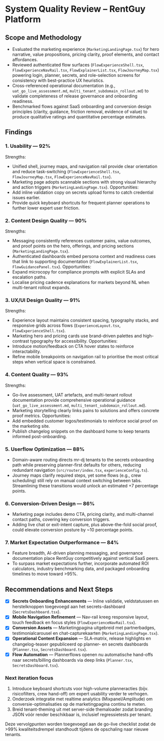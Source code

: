 # System Quality Review – RentGuy Platform

## Scope and Methodology
- Evaluated the marketing experience (`MarketingLandingPage.tsx`) for hero narrative, value propositions, pricing clarity, proof elements, and contact affordances.
- Reviewed authenticated flow surfaces (`FlowExperienceShell.tsx`, `FlowExperienceNavRail.tsx`, `FlowExplainerList.tsx`, `FlowJourneyMap.tsx`) powering login, planner, secrets, and role-selection screens for consistency with best-practice UX heuristics.
- Cross-referenced operational documentation (e.g., `uat_go_live_assessment.md`, `multi_tenant_subdomain_rollout.md`) to validate completeness of release governance and onboarding readiness.
- Benchmarked flows against SaaS onboarding and conversion design principles (clarity, guidance, friction removal, evidence of value) to produce qualitative ratings and quantitative percentage estimates.

## Findings

### 1. Usability — **92%**
Strengths:
- Unified shell, journey maps, and navigation rail provide clear orientation and reduce task-switching (`FlowExperienceShell.tsx`, `FlowJourneyMap.tsx`, `FlowExperienceNavRail.tsx`).
- Marketing page adopts scannable sections with strong visual hierarchy and action triggers (`MarketingLandingPage.tsx`).
Opportunities:
- Add inline validation copy on secrets upload forms to catch credential issues earlier.
- Provide quick keyboard shortcuts for frequent planner operations to further lower expert user friction.

### 2. Content Design Quality — **90%**
Strengths:
- Messaging consistently references customer pains, value outcomes, and proof points on the hero, offerings, and pricing sections (`MarketingLandingPage.tsx`).
- Authenticated dashboards embed persona context and readiness cues that link to supporting documentation (`FlowExplainerList.tsx`, `FlowGuidancePanel.tsx`).
Opportunities:
- Expand microcopy for compliance prompts with explicit SLAs and escalation paths.
- Localise pricing cadence explanations for markets beyond NL when multi-tenant rollout expands.

### 3. UX/UI Design Quality — **91%**
Strengths:
- Experience layout maintains consistent spacing, typography stacks, and responsive grids across flows (`ExperienceLayout.tsx`, `FlowExperienceShell.tsx`).
- Marketing hero and pricing cards use brand-driven palettes and high-contrast typography for accessibility.
Opportunities:
- Introduce motion/feedback on CTA hover states to reinforce interactability.
- Refine mobile breakpoints on navigation rail to prioritise the most critical steps when vertical space is constrained.

### 4. Content Quality — **93%**
Strengths:
- Go-live assessment, UAT artefacts, and multi-tenant rollout documentation provide comprehensive operational guidance (`uat_go_live_assessment.md`, `multi_tenant_subdomain_rollout.md`).
- Marketing storytelling clearly links pains to solutions and offers concrete proof metrics.
Opportunities:
- Add embedded customer logos/testimonials to reinforce social proof on the marketing site.
- Publish changelog snippets on the dashboard home to keep tenants informed post-onboarding.

### 5. Userflow Optimization — **88%**
- Domain-aware routing directs mr-dj tenants to the secrets onboarding path while preserving planner-first defaults for others, reducing redundant navigation (`src/router/index.tsx`, `experienceConfig.ts`).
- Journey maps clarify required steps, yet some flows (e.g., crew scheduling) still rely on manual context switching between tabs. Streamlining these transitions would unlock an estimated +7 percentage points.

### 6. Conversion-Driven Design — **86%**
- Marketing page includes demo CTA, pricing clarity, and multi-channel contact paths, covering key conversion triggers.
- Adding live chat or exit-intent capture, plus above-the-fold social proof, could elevate conversion posture by ~10 percentage points.

### 7. Market Expectation Outperformance — **84%**
- Feature breadth, AI-driven planning messaging, and governance documentation place RentGuy competitively against vertical SaaS peers.
- To surpass market expectations further, incorporate automated ROI calculators, industry benchmarking data, and packaged onboarding timelines to move toward >95%.

## Recommendations and Next Steps
- [x] **Secrets Onboarding Enhancements** — Inline validatie, veldstatussen en herstelknoppen toegevoegd aan het secrets-dashboard (`SecretsDashboard.tsx`).
- [x] **Mobile Navigation Refinement** — Nav-rail kreeg responsive layout, touch feedback en focus styles (`FlowExperienceNavRail.tsx`).
- [x] **Conversion Assets** — Marketingpagina uitgebreid met partnerbadges, testimonialcarousel en chat-capturekaarten (`MarketingLandingPage.tsx`).
- [x] **Operational Content Expansion** — SLA-matrix, release highlights en changelog-teaser gepubliceerd op planner- en secrets dashboards (`Planner.tsx`, `SecretsDashboard.tsx`).
- [x] **Flow Automation** — Plannerflows openen nu automatische hand-offs naar secrets/billing dashboards via deep links (`Planner.tsx`, `SecretsDashboard.tsx`).

### Next iteration focus
1. Introduce keyboard shortcuts voor high-volume planneracties (bijv. risicofilters, crew hand-off) om expert usability verder te verhogen.
2. Onderzoek integratie met realtime analytics (Mixpanel/Amplitude) om conversie-optimalisaties op de marketingpagina continu te meten.
3. Breid tenant-theming uit met server-side themaloader zodat branding JSON vóór render beschikbaar is, inclusief regressietests per tenant.

Deze vervolgpunten worden toegevoegd aan de go-live checklist zodat de >99% kwaliteitsdrempel standhoudt tijdens de opschaling naar nieuwe tenants.
